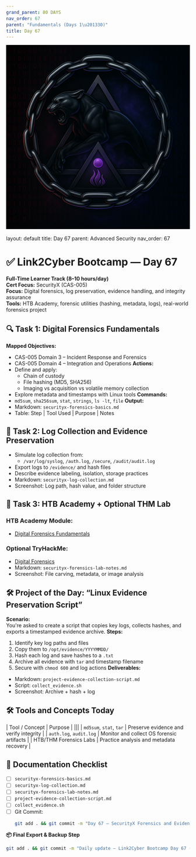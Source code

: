 ```yaml
---
grand_parent: 80 DAYS
nav_order: 67
parent: "Fundamentals (Days 1\u201330)"
title: Day 67
---
```

![Panther Icon](/assets/icons/icon-cyber-panther.png)

layout: default
title: Day 67
parent: Advanced Security
nav_order: 67

# ✅ Link2Cyber Bootcamp — Day 67
**Full-Time Learner Track (8–10 hours/day)**  
**Cert Focus:** SecurityX (CAS-005)  
**Focus:** Digital forensics, log preservation, evidence handling, and integrity assurance  
**Tools:** HTB Academy, forensic utilities (hashing, metadata, logs), real-world forensics project
## 🔍 Task 1: Digital Forensics Fundamentals
**Mapped Objectives:**  
- CAS-005 Domain 3 – Incident Response and Forensics  
- CAS-005 Domain 4 – Integration and Operations
**Actions:**  
- Define and apply:  
  - Chain of custody  
  - File hashing (MD5, SHA256)  
  - Imaging vs acquisition vs volatile memory collection  
- Explore metadata and timestamps with Linux tools
**Commands:**  
- `md5sum`, `sha256sum`, `stat`, `strings`, `ls -lt`, `file`
**Output:**  
- Markdown: `securityx-forensics-basics.md`  
- Table: Step | Tool Used | Purpose | Notes
## 📂 Task 2: Log Collection and Evidence Preservation
- Simulate log collection from:
  - `/var/log/syslog`, `/auth.log`, `/secure`, `/audit/audit.log`  
- Export logs to `/evidence/` and hash files  
- Describe evidence labeling, isolation, storage practices
- Markdown: `securityx-log-collection.md`  
- Screenshot: Log path, hash value, and folder structure
## 🧪 Task 3: HTB Academy + Optional THM Lab
### HTB Academy Module:
- [Digital Forensics Fundamentals](https://academy.hackthebox.com/module/114)
### Optional TryHackMe:
- [Digital Forensics](https://tryhackme.com/room/digitalforensics)
- Markdown: `securityx-forensics-lab-notes.md`  
- Screenshot: File carving, metadata, or image analysis
## 🛠️ Project of the Day: “Linux Evidence Preservation Script”
**Scenario:**  
You're asked to create a script that copies key logs, collects hashes, and exports a timestamped evidence archive.
**Steps:**  
1. Identify key log paths and files  
2. Copy them to `/opt/evidence/YYYYMMDD/`  
3. Hash each log and save hashes to a `.txt`  
4. Archive all evidence with `tar` and timestamp filename  
5. Secure with `chmod 600` and log actions
**Deliverables:**  
- Markdown: `project-evidence-collection-script.md`  
- Script: `collect_evidence.sh`  
- Screenshot: Archive + hash + log
## 🛠️ Tools and Concepts Today
| Tool / Concept      | Purpose                                        |
|||
| `md5sum`, `stat`, `tar` | Preserve evidence and verify integrity    |
| `auth.log`, `audit.log` | Monitor and collect OS forensic artifacts |
| HTB/THM Forensics Labs | Practice analysis and metadata recovery    |
## 📁 Documentation Checklist
- [ ] `securityx-forensics-basics.md`  
- [ ] `securityx-log-collection.md`  
- [ ] `securityx-forensics-lab-notes.md`  
- [ ] `project-evidence-collection-script.md`  
- [ ] `collect_evidence.sh`  
- [ ] Git Commit:
  ```bash
  git add . && git commit -m "Day 67 – SecurityX Forensics and Evidence Collection" && git push origin main
  ```
**📦 Final Export & Backup Step**
```bash
git add . && git commit -m "Daily update – Link2Cyber Bootcamp Day 67 (SecurityX Forensics)" && git push origin main
```
